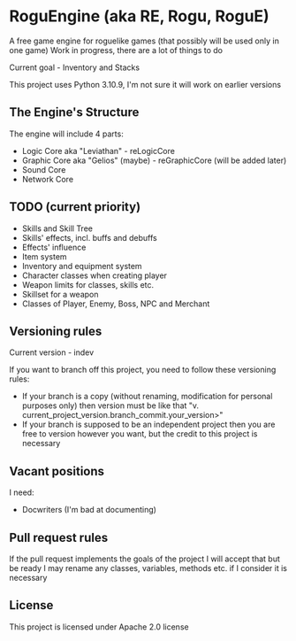 
# RoguEngine (aka RE, Rogu, RoguE)

A free game engine for roguelike games (that possibly will be used only in one game)
Work in progress, there are a lot of things to do

Current goal - Inventory and Stacks

This project uses Python 3.10.9, I'm not sure it will work on earlier versions

## The Engine's Structure

The engine will include 4 parts:

* Logic Core aka "Leviathan" - reLogicCore
* Graphic Core aka "Gelios" (maybe) - reGraphicCore (will be added later)
* Sound Core
* Network Core

## TODO (current priority)

* Skills and Skill Tree
* Skills' effects, incl. buffs and debuffs
* Effects' influence
* Item system
* Inventory and equipment system
* Character classes when creating player
* Weapon limits for classes, skills etc.
* Skillset for a weapon
* Classes of Player, Enemy, Boss, NPC and Merchant

## Versioning rules

Current version - indev

If you want to branch off this project, you need to follow these versioning rules:

* If your branch is a copy (without renaming, modification for personal purposes only) then version must be like that "v. current_project_version.branch_commit.your_version>"
* If your branch is supposed to be an independent project then you are free to version however you want, but the credit to this project is necessary

## Vacant positions

I need:

* Docwriters (I'm bad at documenting)

## Pull request rules

If the pull request implements the goals of the project I will accept that but be ready I may rename any classes, variables, methods etc. if I consider it is necessary

## License

This project is licensed under Apache 2.0 license
